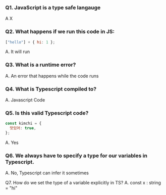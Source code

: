 ### Q1. JavaScript is a type safe langauge

A X

### Q2. What happens if we run this code in JS:

```javascript
["hello"] + { hi: 1 };
```

A. It will run

### Q3. What is a runtime error?

A. An error that happens while the code runs

### Q4. What is Typescript compiled to?

A. Javascript Code

### Q5. Is this valid Typescript code?

```javascript
const kimchi = {
  맛있어: true,
};
```

A. Yes

### Q6. We always have to specify a type for our variables in Typescript.

A. No, Typescript can infer it sometimes

Q7. How do we set the type of a variable explicitly in TS?
A. const x : string = "hi"
